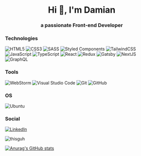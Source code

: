 <h1 align="center">Hi 👋, I'm Damian</h1>
<h3 align="center">a passionate Front-end Developer</h3>

<h3 align="left">Technologies</h3>
<div>
<img alt="HTML5" src="https://img.shields.io/badge/html5-%23E34F26.svg?style=for-the-badge&logo=html5&logoColor=white"/>
<img alt="CSS3" src="https://img.shields.io/badge/css3-%231572B6.svg?style=for-the-badge&logo=css3&logoColor=white"/>
<img alt="SASS" src="https://img.shields.io/badge/SASS-hotpink.svg?style=for-the-badge&logo=SASS&logoColor=white"/>
<img alt="Styled Components" src="https://img.shields.io/badge/styled--components-DB7093?style=for-the-badge&logo=styled-components&logoColor=white"/>
<img alt="TailwindCSS" src="https://img.shields.io/badge/tailwindcss-%2338B2AC.svg?style=for-the-badge&logo=tailwind-css&logoColor=white"/>
<img alt="JavaScript" src="https://img.shields.io/badge/javascript-%23323330.svg?style=for-the-badge&logo=javascript&logoColor=%23F7DF1E"/>
<img alt="TypeScript" src="https://img.shields.io/badge/typescript-%23007ACC.svg?style=for-the-badge&logo=typescript&logoColor=white"/>
<img alt="React" src="https://img.shields.io/badge/react-%2320232a.svg?style=for-the-badge&logo=react&logoColor=%2361DAFB"/>
<img alt="Redux" src="https://img.shields.io/badge/redux-%23593d88.svg?style=for-the-badge&logo=redux&logoColor=white"/>
<img alt="Gatsby" src="https://img.shields.io/badge/Gatsby-%23663399.svg?style=for-the-badge&logo=gatsby&logoColor=white">
<img alt="NextJS" src="https://img.shields.io/badge/Next-black?style=for-the-badge&logo=next.js&logoColor=white">
<img alt="GraphQL" src="https://img.shields.io/badge/-GraphQL-E10098?style=for-the-badge&logo=graphql"/>
</div>

<h3 align="left">Tools</h3>

<div>
<img alt="WebStorm" src="https://img.shields.io/badge/webstorm-143?style=for-the-badge&logo=webstorm&logoColor=white&color=black"/>
<img alt="Visual Studio Code" src="https://img.shields.io/badge/VisualStudioCode-0078d7.svg?style=for-the-badge&logo=visual-studio-code&logoColor=white"/>
<img alt="Git" src="https://img.shields.io/badge/git-%23F05033.svg?style=for-the-badge&logo=git&logoColor=white"/>
<img alt="GitHub" src="https://img.shields.io/badge/github-%23121011.svg?style=for-the-badge&logo=github&logoColor=white"/>
</div>

<h3 align="left">OS</h3>
<img alt="Ubuntu" src="https://img.shields.io/badge/Ubuntu-E95420?style=for-the-badge&logo=ubuntu&logoColor=white" />

<h3 align="left">Social</h3>

 
 [![LinkedIn](https://img.shields.io/badge/linkedin-%230077B5.svg?style=for-the-badge&logo=linkedin&logoColor=white)](https://www.linkedin.com/in/damian-g%C5%82uch/)

<p><img align="center" src="https://github-readme-stats.vercel.app/api/top-langs?username=thisguh&show_icons=true&locale=en&layout=compact" alt="thisguh" /></p>

[![Anurag's GitHub stats](https://github-readme-stats.vercel.app/api?username=ThisGuh)](https://github.com/anuraghazra/github-readme-stats)





